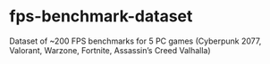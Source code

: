 # fps-benchmark-dataset
Dataset of ~200 FPS benchmarks for 5 PC games (Cyberpunk 2077, Valorant, Warzone, Fortnite, Assassin’s Creed Valhalla)
